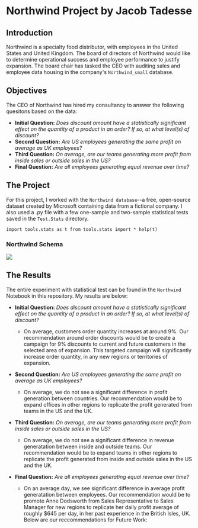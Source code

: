 
# Northwind Project by Jacob Tadesse

## Introduction

Northwind is a specialty food distributor, with employees in the United States and United Kingdom. The board of directors of Northwind would like to determine operational success and employee performance to justify expansion. The board chair has tasked the CEO with auditing  sales and employee data housing in the company's `Northwind_small` database. 


## Objectives

The CEO of Northwind has hired my consultancy to answer the following quesitons based on the data:

- <b>Initial Question:</b> *Does discount amount have a statistically significant effect on the quantity of a product in an order? If so, at what level(s) of discount?*
- <b>Second Question:</b> *Are US employees generating the same profit on average as UK employees?*
- <b>Third Question:</b> *On average, are our teams generating more profit from inside sales or outside sales in the US?*
- <b>Final Question:</b> *Are all employees generating equal revenue over time?*


## The Project

For this project, I worked with the `Northwind database`--a free, open-source dataset created by Microsoft containing data from a fictional company. I also used a .py file with a few one-sample and two-sample statistical tests saved in the `Test.Stats` directory.

`import tools.stats as t
from tools.stats import *
help(t)`

### Northwind Schema

<img src='https://raw.githubusercontent.com/learn-co-curriculum/dsc-mod-3-project/master/Northwind_ERD_updated.png'>


## The Results

The entire experiment with statistical test can be found in the `Northwind` Notebook in this repository. My results are below:

- <b>Initial Question:</b> *Does discount amount have a statistically significant effect on the quantity of a product in an order? If so, at what level(s) of discount?*
    - On average, customers order quantity increases at around 9%. Our recommendation around order discounts would be to create a campaign for 9% discounts to current and future customers in the selected area of expansion. This targeted campaign will significantly increase order quantity, in any new regions or territories of expansion.

- <b>Second Question:</b> *Are US employees generating the same profit on average as UK employees?*
    - On average, we do not see a significant difference in profit generation between countries. Our recommendation would be to expand offices in other regions to replicate the profit generated from teams in the US and the UK.

- <b>Third Question:</b> *On average, are our teams generating more profit from inside sales or outside sales in the US?*
    - On average, we do not see a significant difference in revenue generatation between inside and outside teams. Our recommendation would be to expand teams in other regions to replicate the profit generated from inside and outside sales in the US and the UK.

- <b>Final Question:</b> *Are all employees generating equal revenue over time?*
    - On an average day, we see significant difference in average profit generatation between employees. Our recommendation would be to promote Anne Dodsworth from Sales Representative to Sales Manager for new regions to replicate her daily profit average of roughly $645 per day, in her past experience in the British Isles, UK.
Below are our reccommendations for Future Work: